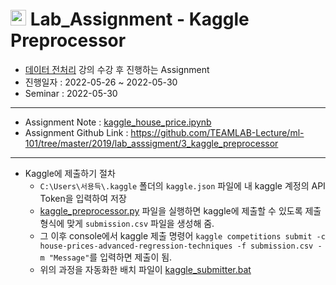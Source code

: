 # <img src="https://symbols.getvecta.com/stencil_86/5_kaggle-icon.c9fc72341a.svg" title = "kaggle" height = "25px" width = "25px"> Lab_Assignment - Kaggle Preprocessor 
- [데이터 전처리](https://github.com/yongchoooon/TIL/blob/main/ML/Data_Preprocessing) 강의 수강 후 진행하는 Assignment
- 진행일자 : 2022-05-26 ~ 2022-05-30
- Seminar : 2022-05-30
---
- Assignment Note : [kaggle_house_price.ipynb](https://github.com/yongchoooon/TIL/blob/main/ML/Data_Preprocessing/Kaggle_Preprocessor_lab_assignment/kaggle_house_price.ipynb)
- Assignment Github Link : https://github.com/TEAMLAB-Lecture/ml-101/tree/master/2019/lab_asssigment/3_kaggle_preprocessor
---
- Kaggle에 제출하기 절차
    - `C:\Users\서용득\.kaggle` 폴더의 `kaggle.json` 파일에 내 kaggle 계정의 API Token을 입력하여 저장
    - [kaggle_preprocessor.py](https://github.com/yongchoooon/TIL/blob/main/ML/Data_Preprocessing/Kaggle_Preprocessor_lab_assignment/kaggle_preprocessor.py) 파일을 실행하면 kaggle에 제출할 수 있도록 제출 형식에 맞게 `submission.csv` 파일을 생성해 줌.
    - 그 이후 console에서 kaggle 제출 명령어 `kaggle competitions submit -c house-prices-advanced-regression-techniques -f submission.csv -m "Message"`를 입력하면 제출이 됨.
    - 위의 과정을 자동화한 배치 파일이 [kaggle_submitter.bat](https://github.com/yongchoooon/TIL/blob/main/ML/Data_Preprocessing/Kaggle_Preprocessor_lab_assignment/kaggle_submitter.bat)